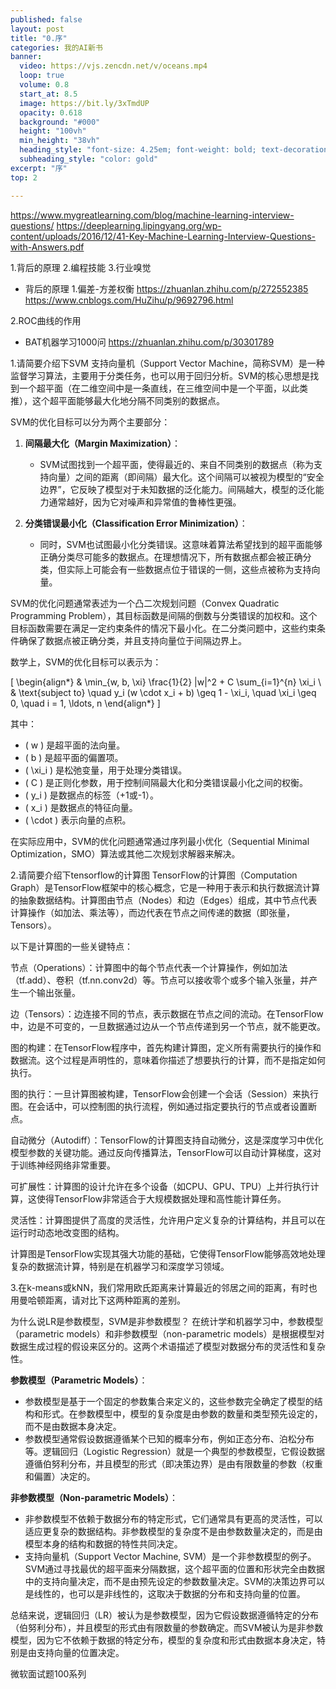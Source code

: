 ```yaml
---
published: false
layout: post
title: "0.序"
categories: 我的AI新书
banner:
  video: https://vjs.zencdn.net/v/oceans.mp4
  loop: true
  volume: 0.8
  start_at: 8.5
  image: https://bit.ly/3xTmdUP
  opacity: 0.618
  background: "#000"
  height: "100vh"
  min_height: "38vh"
  heading_style: "font-size: 4.25em; font-weight: bold; text-decoration: underline"
  subheading_style: "color: gold"
excerpt: "序"
top: 2

---
```

https://www.mygreatlearning.com/blog/machine-learning-interview-questions/
https://deeplearning.lipingyang.org/wp-content/uploads/2016/12/41-Key-Machine-Learning-Interview-Questions-with-Answers.pdf



1.背后的原理
2.编程技能
3.行业嗅觉

- 背后的原理
1.偏差-方差权衡
https://zhuanlan.zhihu.com/p/272552385
https://www.cnblogs.com/HuZihu/p/9692796.html


2.ROC曲线的作用



- BAT机器学习1000问
https://zhuanlan.zhihu.com/p/30301789

1.请简要介绍下SVM
支持向量机（Support Vector Machine，简称SVM）是一种监督学习算法，主要用于分类任务，也可以用于回归分析。SVM的核心思想是找到一个超平面（在二维空间中是一条直线，在三维空间中是一个平面，以此类推），这个超平面能够最大化地分隔不同类别的数据点。

SVM的优化目标可以分为两个主要部分：

1. **间隔最大化（Margin Maximization）**：
   - SVM试图找到一个超平面，使得最近的、来自不同类别的数据点（称为支持向量）之间的距离（即间隔）最大化。这个间隔可以被视为模型的“安全边界”，它反映了模型对于未知数据的泛化能力。间隔越大，模型的泛化能力通常越好，因为它对噪声和异常值的鲁棒性更强。

2. **分类错误最小化（Classification Error Minimization）**：
   - 同时，SVM也试图最小化分类错误。这意味着算法希望找到的超平面能够正确分类尽可能多的数据点。在理想情况下，所有数据点都会被正确分类，但实际上可能会有一些数据点位于错误的一侧，这些点被称为支持向量。

SVM的优化问题通常表述为一个凸二次规划问题（Convex Quadratic Programming Problem），其目标函数是间隔的倒数与分类错误的加权和。这个目标函数需要在满足一定约束条件的情况下最小化。在二分类问题中，这些约束条件确保了数据点被正确分类，并且支持向量位于间隔边界上。

数学上，SVM的优化目标可以表示为：

\[
\begin{align*}
& \min_{w, b, \xi} \frac{1}{2} \|w\|^2 + C \sum_{i=1}^{n} \xi_i \\
& \text{subject to} \quad y_i (w \cdot x_i + b) \geq 1 - \xi_i, \quad \xi_i \geq 0, \quad i = 1, \ldots, n
\end{align*}
\]

其中：
- \( w \) 是超平面的法向量。
- \( b \) 是超平面的偏置项。
- \( \xi_i \) 是松弛变量，用于处理分类错误。
- \( C \) 是正则化参数，用于控制间隔最大化和分类错误最小化之间的权衡。
- \( y_i \) 是数据点的标签（+1或-1）。
- \( x_i \) 是数据点的特征向量。
- \( \cdot \) 表示向量的点积。

在实际应用中，SVM的优化问题通常通过序列最小优化（Sequential Minimal Optimization，SMO）算法或其他二次规划求解器来解决。


2.请简要介绍下tensorflow的计算图
TensorFlow的计算图（Computation Graph）是TensorFlow框架中的核心概念，它是一种用于表示和执行数据流计算的抽象数据结构。计算图由节点（Nodes）和边（Edges）组成，其中节点代表计算操作（如加法、乘法等），而边代表在节点之间传递的数据（即张量，Tensors）。

以下是计算图的一些关键特点：

节点（Operations）：计算图中的每个节点代表一个计算操作，例如加法（tf.add）、卷积（tf.nn.conv2d）等。节点可以接收零个或多个输入张量，并产生一个输出张量。

边（Tensors）：边连接不同的节点，表示数据在节点之间的流动。在TensorFlow中，边是不可变的，一旦数据通过边从一个节点传递到另一个节点，就不能更改。

图的构建：在TensorFlow程序中，首先构建计算图，定义所有需要执行的操作和数据流。这个过程是声明性的，意味着你描述了想要执行的计算，而不是指定如何执行。

图的执行：一旦计算图被构建，TensorFlow会创建一个会话（Session）来执行图。在会话中，可以控制图的执行流程，例如通过指定要执行的节点或者设置断点。

自动微分（Autodiff）：TensorFlow的计算图支持自动微分，这是深度学习中优化模型参数的关键功能。通过反向传播算法，TensorFlow可以自动计算梯度，这对于训练神经网络非常重要。

可扩展性：计算图的设计允许在多个设备（如CPU、GPU、TPU）上并行执行计算，这使得TensorFlow非常适合于大规模数据处理和高性能计算任务。

灵活性：计算图提供了高度的灵活性，允许用户定义复杂的计算结构，并且可以在运行时动态地改变图的结构。

计算图是TensorFlow实现其强大功能的基础，它使得TensorFlow能够高效地处理复杂的数据流计算，特别是在机器学习和深度学习领域。

3.在k-means或kNN，我们常用欧氏距离来计算最近的邻居之间的距离，有时也用曼哈顿距离，请对比下这两种距离的差别。


为什么说LR是参数模型，SVM是非参数模型？
在统计学和机器学习中，参数模型（parametric models）和非参数模型（non-parametric models）是根据模型对数据生成过程的假设来区分的。这两个术语描述了模型对数据分布的灵活性和复杂性。

**参数模型（Parametric Models）**：
- 参数模型是基于一个固定的参数集合来定义的，这些参数完全确定了模型的结构和形式。在参数模型中，模型的复杂度是由参数的数量和类型预先设定的，而不是由数据本身决定。
- 参数模型通常假设数据遵循某个已知的概率分布，例如正态分布、泊松分布等。逻辑回归（Logistic Regression）就是一个典型的参数模型，它假设数据遵循伯努利分布，并且模型的形式（即决策边界）是由有限数量的参数（权重和偏置）决定的。

**非参数模型（Non-parametric Models）**：
- 非参数模型不依赖于数据分布的特定形式，它们通常具有更高的灵活性，可以适应更复杂的数据结构。非参数模型的复杂度不是由参数数量决定的，而是由模型本身的结构和数据的特性共同决定。
- 支持向量机（Support Vector Machine, SVM）是一个非参数模型的例子。SVM通过寻找最优的超平面来分隔数据，这个超平面的位置和形状完全由数据中的支持向量决定，而不是由预先设定的参数数量决定。SVM的决策边界可以是线性的，也可以是非线性的，这取决于数据的分布和支持向量的位置。

总结来说，逻辑回归（LR）被认为是参数模型，因为它假设数据遵循特定的分布（伯努利分布），并且模型的形式由有限数量的参数确定。而SVM被认为是非参数模型，因为它不依赖于数据的特定分布，模型的复杂度和形式由数据本身决定，特别是由支持向量的位置决定。

微软面试题100系列